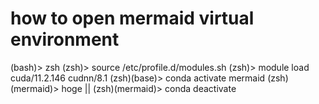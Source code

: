 # how to open mermaid virtual environment
(bash)> zsh
(zsh)> source /etc/profile.d/modules.sh
(zsh)> module load cuda/11.2.146 cudnn/8.1
(zsh)(base)> conda activate mermaid
(zsh)(mermaid)> hoge
||
(zsh)(mermaid)> conda deactivate
